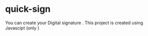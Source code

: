 # quick-sign
You can create your Digital signature . This project is created using Javascipt (only )

